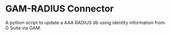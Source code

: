 # GAM-RADIUS Connector

A python script to update a AAA RADIUS db using identity information from G Suite via GAM.
